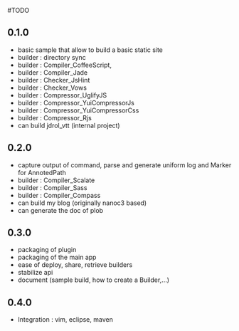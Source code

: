 
#TODO

## 0.1.0

- basic sample that allow to build a basic static site 
- builder : directory sync
- builder : Compiler_CoffeeScript,
- builder : Compiler_Jade
- builder : Checker_JsHint
- builder : Checker_Vows
- builder : Compressor_UglifyJS
- builder : Compressor_YuiCompressorJs
- builder : Compressor_YuiCompressorCss
- builder : Compressor_Rjs
- can build jdrol_vtt (internal project)  

## 0.2.0

- capture output of command, parse and generate uniform log and Marker for AnnotedPath
- builder : Compiler_Scalate
- builder : Compiler_Sass
- builder : Compiler_Compass
- can build my blog (originally nanoc3 based)
- can generate the doc of plob

## 0.3.0

- packaging of plugin
- packaging of the main app
- ease of deploy, share, retrieve builders
- stabilize api
- document (sample build, how to create a Builder,...)

## 0.4.0

- Integration : vim, eclipse, maven

